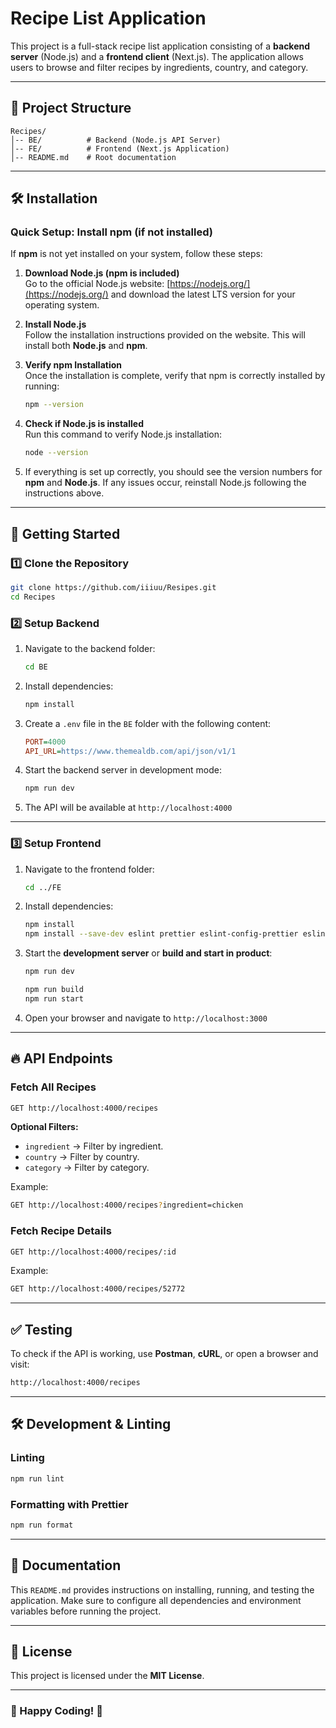 # Recipe List Application

This project is a full-stack recipe list application consisting of a **backend server** (Node.js) and a **frontend client** (Next.js). The application allows users to browse and filter recipes by ingredients, country, and category.

---

## 📂 Project Structure

```
Recipes/
│-- BE/          # Backend (Node.js API Server)
│-- FE/          # Frontend (Next.js Application)
│-- README.md    # Root documentation
```

---


## 🛠️ Installation

### **Quick Setup: Install npm (if not installed)**

If **npm** is not yet installed on your system, follow these steps:

1. **Download Node.js (npm is included)**  
   Go to the official Node.js website: [https://nodejs.org/](https://nodejs.org/) and download the latest LTS version for your operating system.

2. **Install Node.js**  
   Follow the installation instructions provided on the website. This will install both **Node.js** and **npm**.

3. **Verify npm Installation**  
   Once the installation is complete, verify that npm is correctly installed by running:
   ```sh
   npm --version
   ```

4. **Check if Node.js is installed**  
   Run this command to verify Node.js installation:
   ```sh
   node --version
   ```

5. If everything is set up correctly, you should see the version numbers for **npm** and **Node.js**. If any issues occur, reinstall Node.js following the instructions above.

---
## 🚀 Getting Started

### 1️⃣ **Clone the Repository**
```sh
git clone https://github.com/iiiuu/Resipes.git
cd Recipes
```

### 2️⃣ **Setup Backend**

1. Navigate to the backend folder:
   ```sh
   cd BE
   ```
2. Install dependencies:
   ```sh
   npm install
   ```
3. Create a `.env` file in the `BE` folder with the following content:
   ```ini
   PORT=4000
   API_URL=https://www.themealdb.com/api/json/v1/1
   ```
4. Start the backend server in development mode:
   ```sh
   npm run dev
   ```
5. The API will be available at `http://localhost:4000`

---

### 3️⃣ **Setup Frontend**

1. Navigate to the frontend folder:
   ```sh
   cd ../FE
   ```
2. Install dependencies:
   ```sh
   npm install
   npm install --save-dev eslint prettier eslint-config-prettier eslint-plugin-prettier
   ```
3. Start the **development server** or **build and start in product**:

   ```sh
   npm run dev
   ```
     ```bash
   npm run build
   npm run start
   ```
4. Open your browser and navigate to `http://localhost:3000`

---

## 🔥 API Endpoints

### Fetch All Recipes
```sh
GET http://localhost:4000/recipes
```

**Optional Filters:**
- `ingredient` → Filter by ingredient.
- `country` → Filter by country.
- `category` → Filter by category.

Example:
```sh
GET http://localhost:4000/recipes?ingredient=chicken
```

### Fetch Recipe Details
```sh
GET http://localhost:4000/recipes/:id
```
Example:
```sh
GET http://localhost:4000/recipes/52772
```

---

## ✅ Testing

To check if the API is working, use **Postman**, **cURL**, or open a browser and visit:
```sh
http://localhost:4000/recipes
```

---

## 🛠️ Development & Linting

### Linting
```sh
npm run lint
```

### Formatting with Prettier
```sh
npm run format
```

---

## 📖 Documentation

This `README.md` provides instructions on installing, running, and testing the application. Make sure to configure all dependencies and environment variables before running the project.

---

## 📝 License

This project is licensed under the **MIT License**.

---

### 🎯 Happy Coding! 🚀

